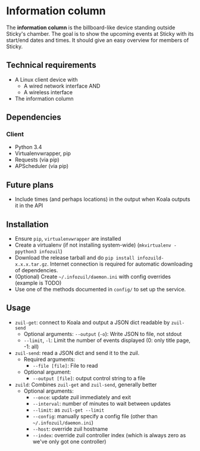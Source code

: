 # Information column

The **information column** is the billboard-like device standing outside Sticky's chamber. The goal is to show the upcoming events at Sticky with its start/end dates and times. It should give an easy overview for members of Sticky.

## Technical requirements

* A Linux client device with
   * A wired network interface AND
   * A wireless interface
* The information column

## Dependencies

### Client

- Python 3.4
- Virtualenvwrapper, pip
- Requests (via pip)
- APScheduler (via pip)

## Future plans

- Include times (and perhaps locations) in the output when Koala outputs it in the API

## Installation
- Ensure `pip`, `virtualenvwrapper` are installed
- Create a virtualenv (if not installing system-wide) (`mkvirtualenv -ppython3 infozuil`)
- Download the release tarball and do `pip install infozuild-x.x.x.tar.gz`. Internet connection is required for automatic downloading of dependencies.
- (Optional) Create `~/.infozuil/daemon.ini` with config overrides (example is TODO)
- Use one of the methods documented in `config/` to set up the service.

## Usage
- `zuil-get`: connect to Koala and output a JSON dict readable by `zuil-send`
	- Optional arguments: `--output` (`-o`): Write JSON to file, not stdout
	- `--limit`, `-l`: Limit the number of events displayed (0: only title page, -1: all)
- `zuil-send`: read a JSON dict and send it to the zuil.
	- Required arguments:
		- `--file [file]`: File to read
	- Optional argument:
		- `--output [file]`: output control string to a file
- `zuild`: Combines `zuil-get` and `zuil-send`, generally better
	- Optional arguments:
		- `--once`: update zuil immediately and exit
		- `--interval`: number of minutes to wait between updates
		- `--limit`: as `zuil-get --limit`
		- `--config`: manually specify a config file (other than `~/.infozuil/daemon.ini`)
		- `--host`: override zuil hostname
		- `--index`: override zuil controller index (which is always zero as we've only got one controller)
